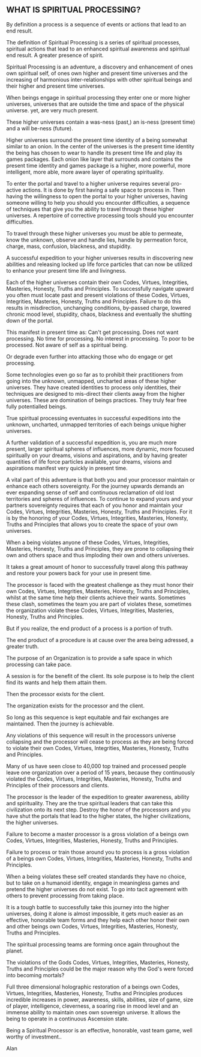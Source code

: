 ## WHAT IS SPIRITUAL PROCESSING?

By definition a process is a sequence of events or actions that lead to
an end result.

The definition of Spiritual Processing is a series of spiritual
processes, spiritual actions that lead to an enhanced spiritual
awareness and spiritual end result. A greater presence of spirit.

Spiritual Processing is an adventure, a discovery and enhancement of
ones own spiritual self, of ones own higher and present time universes
and the increasing of harmonious inter-relationships with other
spiritual beings and their higher and present time universes.

When beings engage in spiritual processing they enter one or more higher
universes, universes that are outside the time and space of the physical
universe. yet, are very much present.

These higher universes contain a was-ness (past,) an is-ness (present
time) and a will be-ness (future).

Higher universes surround the present time identity of a being somewhat
similar to an onion. In the center of the universes is the present time
identity the being has chosen to wear to handle its present time life
and play its games packages. Each onion like layer that surrounds and
contains the present time identity and games package is a higher, more
powerful, more intelligent, more able, more aware layer of operating
spirituality.

To enter the portal and travel to a higher universe requires several
pro-active actions. It is done by first having a safe space to process
in. Then having the willingness to open the portal to your higher
universes, having someone willing to help you should you encounter
difficulties, a sequence of techniques that give you the ability to
travel through these higher universes. A repertoire of corrective
processing tools should you encounter difficulties.

To travel through these higher universes you must be able to permeate,
know the unknown, observe and handle lies, handle by permeation force,
charge, mass, confusion, blackness, and stupidity.

A successful expedition to your higher universes results in discovering
new abilities and releasing locked up life force particles that can now
be utilized to enhance your present time life and livingness.

Each of the higher universes contain their own Codes, Virtues,
Integrities, Masteries, Honesty, Truths and Principles. To successfully
navigate upward you often must locate past and present violations of
these Codes, Virtues, Integrities, Masteries, Honesty, Truths and
Principles. Failure to do this results in misdirection, unchanging
conditions, by-passed charge, lowered chronic mood level, stupidity,
chaos, blackness and eventually the shutting down of the portal.

This manifest in present time as: Can't get processing. Does not want
processing. No time for processing. No interest in processing. To poor
to be processed. Not aware of self as a spiritual being.

Or degrade even further into attacking those who do engage or get
processing.

Some technologies even go so far as to prohibit their practitioners from
going into the unknown, unmapped, uncharted areas of these higher
universes. They have created identities to process only identities,
their techniques are designed to mis-direct their clients away from the
higher universes. These are domination of beings practices. They truly
fear free fully potentialled beings.

True spiritual processing eventuates in successful expeditions into the
unknown, uncharted, unmapped territories of each beings unique higher
universes.

A further validation of a successful expedition is, you are much more
present, larger spiritual spheres of influences, more dynamic, more
focused spiritually on your dreams, visions and aspirations, and by
having greater quantities of life force particles available, your
dreams, visions and aspirations manifest very quickly in present time.

A vital part of this adventure is that both you and your processor
maintain or enhance each others sovereignty. For the journey upwards
demands an ever expanding sense of self and continuous reclamation of
old lost territories and spheres of influences. To continue to expand
yours and your partners sovereignty requires that each of you honor and
maintain your Codes, Virtues, Integrities, Masteries, Honesty, Truths
and Principles. For it is by the honoring of your Codes, Virtues,
Integrities, Masteries, Honesty, Truths and Principles that allows you
to create the space of your own universes.

When a being violates anyone of these Codes, Virtues, Integrities,
Masteries, Honesty, Truths and Principles, they are prone to collapsing
their own and others space and thus imploding their own and others
universes.

It takes a great amount of honor to successfully travel along this
pathway and restore your powers back for your use in present time.

The processor is faced with the greatest challenge as they must honor
their own Codes, Virtues, Integrities, Masteries, Honesty, Truths and
Principles, whilst at the same time help their clients achieve their
wants. Sometimes these clash, sometimes the team you are part of
violates these, sometimes the organization violate these Codes, Virtues,
Integrities, Masteries, Honesty, Truths and Principles.

But if you realize, the end product of a process is a portion of truth.

The end product of a procedure is at cause over the area being adressed,
a greater truth.

The purpose of an Organization is to provide a safe space in which
processing can take pace.

A session is for the benefit of the client. Its sole purpose is to help
the client find its wants and help them attain them.

Then the processor exists for the client.

The organization exists for the processor and the client.

So long as this sequence is kept equitable and fair exchanges are
maintained. Then the journey is achievable.

Any violations of this sequence will result in the processors universe
collapsing and the processor will cease to process as they are being
forced to violate their own Codes, Virtues, Integrities, Masteries,
Honesty, Truths and Principles.

Many of us have seen close to 40,000 top trained and processed people
leave one organization over a period of 15 years, because they
continuously violated the Codes, Virtues, Integrities, Masteries,
Honesty, Truths and Principles of their processors and clients.

The processor is the leader of the expedition to greater awareness,
ability and spirituality. They are the true spiritual leaders that can
take this civilization onto its next step. Destroy the honor of the
processors and you have shut the portals that lead to the higher states,
the higher civilizations, the higher universes.

Failure to become a master processor is a gross violation of a beings
own Codes, Virtues, Integrities, Masteries, Honesty, Truths and
Principles.

Failure to process or train those around you to process is a gross
violation of a beings own Codes, Virtues, Integrities, Masteries,
Honesty, Truths and Principles.

When a being violates these self created standards they have no choice,
but to take on a humanoid identity, engage in meaningless games and
pretend the higher universes do not exist. To go into tacit agreement
with others to prevent processing from taking place.

It is a tough battle to successfully take this journey into the higher
universes, doing it alone is almost impossible, it gets much easier as
an effective, honorable team forms and they help each other honor their
own and other beings own Codes, Virtues, Integrities, Masteries,
Honesty, Truths and Principles.

The spiritual processing teams are forming once again throughout the
planet.

The violations of the Gods Codes, Virtues, Integrities, Masteries,
Honesty, Truths and Principles could be the major reason why the God's
were forced into becoming mortals?

Full three dimensional holographic restoration of a beings own Codes,
Virtues, Integrities, Masteries, Honesty, Truths and Principles produces
incredible increases in power, awareness, skills, abilities, size of
game, size of player, intelligence, cleverness, a soaring rise in mood
level and an immense ability to maintain ones own sovereign universe. It
allows the being to operate in a continuous Ascension state.

Being a Spiritual Processor is an effective, honorable, vast team game,
well worthy of investment..

Alan
